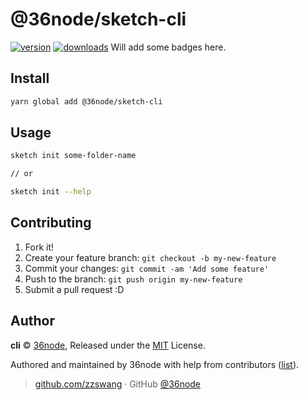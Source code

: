 # @36node/sketch-cli

[![version][0]][1] [![downloads][2]][3]
Will add some badges here.

## Install

```bash
yarn global add @36node/sketch-cli
```

## Usage

```sh
sketch init some-folder-name

// or

sketch init --help
```

## Contributing

1.  Fork it!
2.  Create your feature branch: `git checkout -b my-new-feature`
3.  Commit your changes: `git commit -am 'Add some feature'`
4.  Push to the branch: `git push origin my-new-feature`
5.  Submit a pull request :D

## Author

**cli** © [36node](https://github.com/36node), Released under the [MIT](./LICENSE) License.

Authored and maintained by 36node with help from contributors ([list](https://github.com/36node/cli/contributors)).

> [github.com/zzswang](https://github.com/zzswang) · GitHub [@36node](https://github.com/36node)

[0]: https://img.shields.io/npm/v/@36node/sketch-cli.svg?style=flat-square
[1]: https://npmjs.org/package/@36node/sketch-cli
[2]: https://img.shields.io/npm/dm/@36node/sketch-cli.svg?style=flat-square
[3]: https://npmjs.org/package/@36node/sketch-cli
